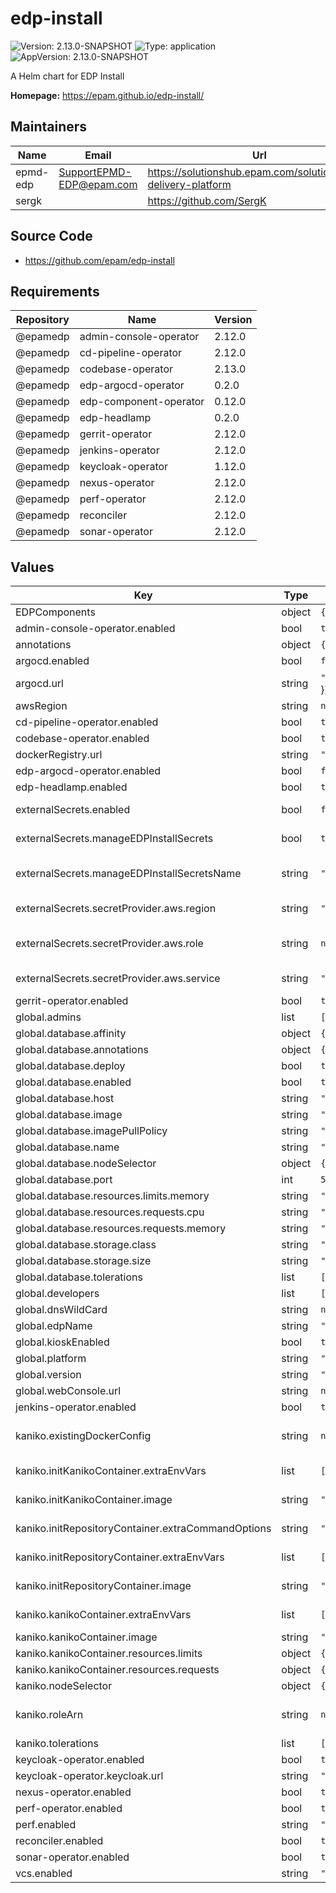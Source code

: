 # edp-install

![Version: 2.13.0-SNAPSHOT](https://img.shields.io/badge/Version-2.13.0--SNAPSHOT-informational?style=flat-square) ![Type: application](https://img.shields.io/badge/Type-application-informational?style=flat-square) ![AppVersion: 2.13.0-SNAPSHOT](https://img.shields.io/badge/AppVersion-2.13.0--SNAPSHOT-informational?style=flat-square)

A Helm chart for EDP Install

**Homepage:** <https://epam.github.io/edp-install/>

## Maintainers

| Name | Email | Url |
| ---- | ------ | --- |
| epmd-edp | <SupportEPMD-EDP@epam.com> | <https://solutionshub.epam.com/solution/epam-delivery-platform> |
| sergk |  | <https://github.com/SergK> |

## Source Code

* <https://github.com/epam/edp-install>

## Requirements

| Repository | Name | Version |
|------------|------|---------|
| @epamedp | admin-console-operator | 2.12.0 |
| @epamedp | cd-pipeline-operator | 2.12.0 |
| @epamedp | codebase-operator | 2.13.0 |
| @epamedp | edp-argocd-operator | 0.2.0 |
| @epamedp | edp-component-operator | 0.12.0 |
| @epamedp | edp-headlamp | 0.2.0 |
| @epamedp | gerrit-operator | 2.12.0 |
| @epamedp | jenkins-operator | 2.12.0 |
| @epamedp | keycloak-operator | 1.12.0 |
| @epamedp | nexus-operator | 2.12.0 |
| @epamedp | perf-operator | 2.12.0 |
| @epamedp | reconciler | 2.12.0 |
| @epamedp | sonar-operator | 2.12.0 |

## Values

| Key | Type | Default | Description |
|-----|------|---------|-------------|
| EDPComponents | object | `{}` |  |
| admin-console-operator.enabled | bool | `true` |  |
| annotations | object | `{}` |  |
| argocd.enabled | bool | `false` | Enable ArgoCD integration |
| argocd.url | string | `""` (defaults to https://argocd.{{ .Values.global.dnsWildCard }}) | ArgoCD URL in format schema://URI |
| awsRegion | string | `nil` | AWS Region, e.g. "eu-central-1" |
| cd-pipeline-operator.enabled | bool | `true` |  |
| codebase-operator.enabled | bool | `true` |  |
| dockerRegistry.url | string | `"<AWS_ACCOUNT_ID>.dkr.ecr.<AWS_REGION>.amazonaws.com"` | Docker Registry endpoint |
| edp-argocd-operator.enabled | bool | `false` |  |
| edp-headlamp.enabled | bool | `true` |  |
| externalSecrets.enabled | bool | `false` | Configure External Secrets for EDP platform. Deploy SecretStore |
| externalSecrets.manageEDPInstallSecrets | bool | `true` | Create necessary secrets for EDP installation, using External Secret Operator |
| externalSecrets.manageEDPInstallSecretsName | string | `"/edp/deploy-secrets"` | Value name in AWS ParameterStore or AWS SecretsManager. Used when manageEDPInstallSecrets is true |
| externalSecrets.secretProvider.aws.region | string | `"eu-central-1"` | AWS Region where secrets are stored, e.g. eu-central-1 |
| externalSecrets.secretProvider.aws.role | string | `nil` | IAM Role to be used for Accessing AWS either Parameter Store or Secret Manager. Format: arn:aws:iam::093899590031:role/rolename |
| externalSecrets.secretProvider.aws.service | string | `"ParameterStore"` | Use AWS as a Secret Provider. Can be ParameterStore or SecretsManager |
| gerrit-operator.enabled | bool | `true` |  |
| global.admins | list | `["stub_user_one@example.com"]` | Administrators of your tenant |
| global.database.affinity | object | `{}` |  |
| global.database.annotations | object | `{}` |  |
| global.database.deploy | bool | `true` | flag to deploy database |
| global.database.enabled | bool | `true` | flag to use database |
| global.database.host | string | `"edp-db"` | database host |
| global.database.image | string | `"postgres:9.6"` | image for database |
| global.database.imagePullPolicy | string | `"IfNotPresent"` |  |
| global.database.name | string | `"edp-db"` | database name |
| global.database.nodeSelector | object | `{}` |  |
| global.database.port | int | `5432` | database port |
| global.database.resources.limits.memory | string | `"512Mi"` |  |
| global.database.resources.requests.cpu | string | `"50m"` |  |
| global.database.resources.requests.memory | string | `"64Mi"` |  |
| global.database.storage.class | string | `"gp2"` | database storage class |
| global.database.storage.size | string | `"2Gi"` | database storage size |
| global.database.tolerations | list | `[]` |  |
| global.developers | list | `["stub_user_one@example.com","stub_user_two@example.com"]` | Developers of your tenant |
| global.dnsWildCard | string | `nil` | a cluster DNS wildcard name |
| global.edpName | string | `"stub-namespace"` | namespace or a project name (in case of OpenShift) |
| global.kioskEnabled | bool | `true` |  |
| global.platform | string | `"kubernetes"` | platform type that can be "kubernetes" or "openshift" |
| global.version | string | `"2.13.0-SNAPSHOT"` | EDP version |
| global.webConsole.url | string | `nil` | URL to OpenShift/Kubernetes Web console |
| jenkins-operator.enabled | bool | `true` |  |
| kaniko.existingDockerConfig | string | `nil` | Existing secret which contains docker-config, if not defined then 'kaniko-docker-config' will be created with default value: { "credStore": "ecr-login"} |
| kaniko.initKanikoContainer.extraEnvVars | list | `[]` | Array with extra environment variables to add to the init-kaniko container |
| kaniko.initKanikoContainer.image | string | `"busybox:1.35.0"` | init container image which waits for Dockerfile before starting actual build |
| kaniko.initRepositoryContainer.extraCommandOptions | string | `""` | Configure extra options for command 'aws ecr create-repository' |
| kaniko.initRepositoryContainer.extraEnvVars | list | `[]` | Array with extra environment variables to add to the init-repository container |
| kaniko.initRepositoryContainer.image | string | `"amazon/aws-cli:2.7.20"` | aws-cli image is used to provision non-existing AWS ECR repository |
| kaniko.kanikoContainer.extraEnvVars | list | `[]` | Array with extra environment variables to add to the Kaniko container |
| kaniko.kanikoContainer.image | string | `"gcr.io/kaniko-project/executor:v1.8.1"` | kaniko image |
| kaniko.kanikoContainer.resources.limits | object | `{}` | The resources limits for the Kaniko containers |
| kaniko.kanikoContainer.resources.requests | object | `{}` | The requested resources for the Kaniko containers |
| kaniko.nodeSelector | object | `{}` | nodeSelector Node labels for pod assignment |
| kaniko.roleArn | string | `nil` | AWS IAM role to be used for kaniko pod service account (IRSA). Format: arn:aws:iam::<AWS_ACCOUNT_ID>:role/<AWS_IAM_ROLE_NAME> |
| kaniko.tolerations | list | `[]` | tolerations Tolerations for pod assignment |
| keycloak-operator.enabled | bool | `true` |  |
| keycloak-operator.keycloak.url | string | `"keycloak.example.com"` |  |
| nexus-operator.enabled | bool | `true` |  |
| perf-operator.enabled | bool | `true` |  |
| perf.enabled | string | `"false"` | Enable PERF integration |
| reconciler.enabled | bool | `true` |  |
| sonar-operator.enabled | bool | `true` |  |
| vcs.enabled | string | `"false"` |  |

